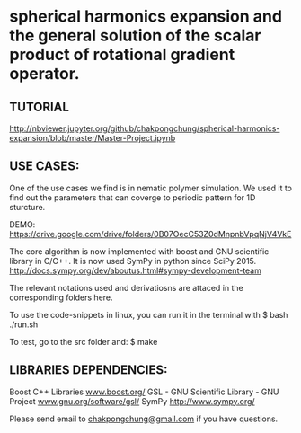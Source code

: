 spherical harmonics expansion and the general solution of the scalar product of rotational gradient operator.
========================================================================


TUTORIAL
--------


http://nbviewer.jupyter.org/github/chakpongchung/spherical-harmonics-expansion/blob/master/Master-Project.ipynb


USE CASES:
----------

One of the use cases we find is in nematic polymer simulation. We used it to find out the parameters that can coverge to  periodic pattern for 1D sturcture.

DEMO:
https://drive.google.com/drive/folders/0B07OecC53Z0dMnpnbVpqNjV4VkE



The core algorithm is now implemented with boost and GNU scientific library in C/C++. It is now used SymPy in python since SciPy 2015.
http://docs.sympy.org/dev/aboutus.html#sympy-development-team

The relevant notations used and derivatiosns are attaced in the corresponding folders here.


To use the code-snippets in linux, you can run it in the terminal with
$ bash ./run.sh

To test, go to the src folder and:
$ make


LIBRARIES DEPENDENCIES:
-----------------------

Boost C++ Libraries 
www.boost.org/
GSL - GNU Scientific Library - GNU Project
www.gnu.org/software/gsl/
SymPy
http://www.sympy.org/

Please send email to chakpongchung@gmail.com if you have questions.

